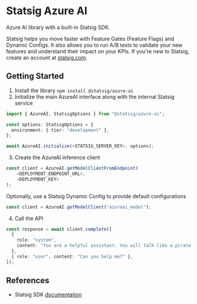 # Statsig Azure AI

Azure AI library with a built-in Statsig SDK.

Statsig helps you move faster with Feature Gates (Feature Flags) and Dynamic Configs. It also allows you to run A/B tests to validate your new features and understand their impact on your KPIs. If you're new to Statsig, create an account at [statsig.com](https://www.statsig.com).

## Getting Started

1. Install the library `npm install @statsig/azure-ai`
2. Initialize the main AzureAI interface along with the internal Statsig service

```ts
import { AzureAI, StatsigOptions } from "@statsig/azure-ai";

const options: StatsigOptions = {
  environment: { tier: "development" },
};

await AzureAI.initialize(<STATSIG_SERVER_KEY>, options);
```

3. Create the AzureAI inference client

```ts
const client = AzureAI.getModelClientFromEndpoint(
    <DEPLOYMENT_ENDPOINT_URL>,
    <DEPLOYMENT_KEY>
);
```

Optionally, use a Statsig Dynamic Config to provide default configurations

```ts
const client = AzureAI.getModelClient("azureai_model");
```

4. Call the API

```ts
const response = await client.complete([
  {
    role: "system",
    content: "You are a helpful assistant. You will talk like a pirate.",
  },
  { role: "user", content: "Can you help me?" },
]);
```

## References

- Statsig SDK [documentation](https://docs.statsig.com/server/nodejsServerSDK/)

